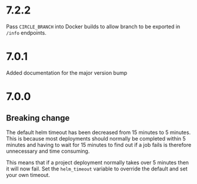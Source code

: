 # 7.2.2

Pass `CIRCLE_BRANCH` into Docker builds to allow branch to be exported in `/info` endpoints.

# 7.0.1

Added documentation for the major version bump

# 7.0.0

## Breaking change

The default helm timeout has been decreased from 15 minutes to 5 minutes.  This is because most deployments should normally be completed within 5 minutes and having to wait for 15 minutes to find out if a job fails is therefore unnecessary and time consuming.

This means that if a project deployment normally takes over 5 minutes then it will now fail.  Set the `helm_timeout` variable to override the default and set your own timeout.
